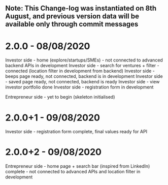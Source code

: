 ## Note: This Change-log was instantiated on 8th August, and previous version data will be available only through commit messages

# 2.0.0 - 08/08/2020
Investor side - home (explore/startups/SMEs) - not connected to advanced backend APIs in development 
Investor side - search for ventures + filter - connected (location filter in development from backend)
Investor side - beeps page ready, not connected, backend is in development
Investor side - saved page ready, not connected, backend is ready
Investor side - view investor portfolio done
Investor side - registration form in development

Entrepreneur side - yet to begin (skeleton initialised)

# 2.0.0+1 - 09/08/2020
Investor side - registration form complete, final values ready for API

# 2.0.0+2 - 09/08/2020
Entrepreneur side - home page + search bar (inspired from LinkedIn) complete - not connected to advanced APIs and location filter in development
